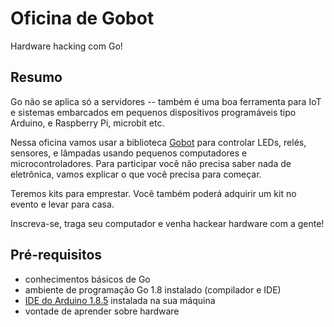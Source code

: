 # Oficina de Gobot

Hardware hacking com Go!

## Resumo

Go não se aplica só a servidores -- também é uma boa ferramenta para IoT e sistemas embarcados em pequenos dispositivos programáveis tipo Arduino, e Raspberry Pi, microbit etc.

Nessa oficina vamos usar a biblioteca [Gobot](https://gobot.io/) para controlar LEDs, relés, sensores, e lâmpadas usando pequenos computadores e microcontroladores. Para participar você não precisa saber nada de eletrônica, vamos explicar o que você precisa para começar.

Teremos kits para emprestar. Você também poderá adquirir um kit no evento e levar para casa. 

Inscreva-se, traga seu computador e venha hackear hardware com a gente!

## Pré-requisitos

- conhecimentos básicos de Go
- ambiente de programação Go 1.8 instalado (compilador e IDE)
- [IDE do Arduino 1.8.5](https://www.arduino.cc/en/Main/Software) instalada na sua máquina
- vontade de aprender sobre hardware
